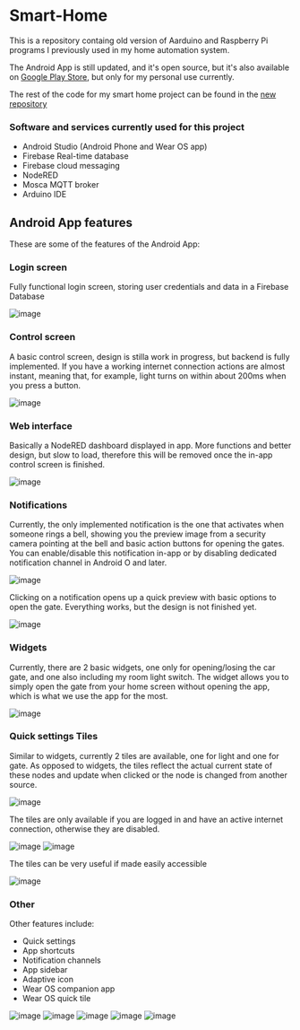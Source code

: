 # Smart-Home
This is a repository containg old version of Aarduino and Raspberry Pi programs I previously used in my home automation system. 

The Android App is still updated, and it's open source, but it's also available on [Google Play Store](https://play.google.com/store/apps/details?id=org.no_ip.wqwdpxd.homeautomationwear_php), but only for my personal use currently. 

The rest of the code for my smart home project can be found in the [new repository](https://github.com/wqwdpxd/Smart-Home-MQTT)


### Software and services currently used for this project
 - Android Studio (Android Phone and Wear OS app)
 - Firebase Real-time database
 - Firebase cloud messaging
 - NodeRED
 - Mosca MQTT broker
 - Arduino IDE
 
## Android App features

These are some of the features of the Android App:

### Login screen
Fully functional login screen, storing user credentials and data in a Firebase Database

![image](docs/images/android-login.png)


### Control screen
A basic control screen, design is stilla work in progress, but backend is fully implemented. If you have a working internet connection actions are almost instant, meaning that, for example, light turns on within about 200ms when you press a button.

![image](docs/images/android-app.png)


### Web interface
Basically a NodeRED dashboard displayed in app. More functions and better design, but slow to load, therefore this will be removed once the in-app control screen is finished.

![image](docs/images/android-web.png)


### Notifications
Currently, the only implemented notification is the one that activates when someone rings a bell, showing you the preview image from a security camera pointing at the bell and basic action buttons for opening the gates. You can enable/disable this notification in-app or by disabling dedicated notification channel in Android O and later.


![image](docs/images/android-notification.png)

Clicking on a notification opens up a quick preview with basic options to open the gate. Everything works, but the design is not finished yet.

![image](docs/images/android-preview.png)


### Widgets
Currently, there are 2 basic widgets, one only for opening/losing the car gate, and one also including my room light switch. The widget allows you to simply open the gate from your home screen without opening the app, which is what we use the app for the most.

![image](docs/images/android-widgetchooser.png)

### Quick settings Tiles
Similar to widgets, currently 2 tiles are available, one for light and one for gate. As opposed to widgets, the tiles reflect the actual current state of these nodes and update when clicked or the node is changed from another source.

![image](docs/images/android-qs-example.jpg)

The tiles are only available if you are logged in and have an active internet connection, otherwise they are disabled. 

![image](docs/images/android-qs-nologin.jpg) ![image](docs/images/android-qs-nonetwork.jpg) 

The tiles can be very useful if made easily accessible

![image](docs/images/android-qs-small.jpg)


### Other
Other features include:
 - Quick settings
 - App shortcuts
 - Notification channels
 - App sidebar
 - Adaptive icon
 - Wear OS companion app
 - Wear OS quick tile
 
 
![image](docs/images/android-sidebar.png) ![image](docs/images/android-quicksettings.png) ![image](docs/images/android-shortcuts.png) ![image](docs/images/wear-app.png) ![image](docs/images/wear-tile.png)
